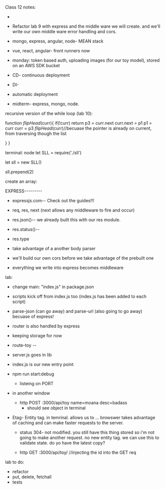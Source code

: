 Class 12 notes:

-
- Refactor lab 9 with express and the middle ware we will create. and we'll write our own middle ware error handling and cors.

- mongo, express, angular, node- MEAN stack
- vue, react, angular- front runners now

- monday: token based auth, uploading images (for our toy model), stored on an AWS SDK bucket
- CD- continuous deployment
- DI-

- automatic deployment

- midterm- express, mongo, node.


recursive version of the while loop (lab 10):

function _flipHead_(curr){
  if(!curr) return
  p3 = curr.next
  curr.next = p1
  p1 = curr
  curr = p3
  _flipHead_(curr)//becuase the pointer is already on current, from traversing though the list

}
}


terminal:
node
let SLL = require('./sll')

let sll = new SLL()

sll.prepend(2)



create an array:


EXPRESS---------
- expressjs.com-- Check out the guides!!!
- req, res, next (next allows any middleware to fire and occur)

- res.json()-- we already built this with our res module.
- res.status()--
- res.type

- take advantage of a another body parser

- we'll build our own cors before we take advantage of the prebuilt one
- everything we write into express becomes middleware

lab:
- change main: "index.js" in package.json
- scripts kick off from index.js too (index.js has been added to each script)
- parse-json (can go away) and parse-url (also going to go away) becuase of express!
- router is also handled by express
- keeping storage for now
- route-toy --
- server.js goes in lib
- index.js is our new entry point


- npm run start:debug
  - listeing on PORT

- in another window
  - http POST :3000/api/toy name=moana desc=badass
    - should see object in terminal

- Etag- Entity tag. in temrinal. allows us to ... browswer takes advantage of caching and can make faster requests to the server.
  - status 304- not modified. you still have this thing stored so i'm not going to make another request. no new entity tag. we can use this to validate state. do yo have the latest copy?

  - http GET :3000/api/toy/<paste the id from the object you got here> //injecting the id into the GET req

lab to do:
  - refactor
  - put, delete, fetchall
  - tests
